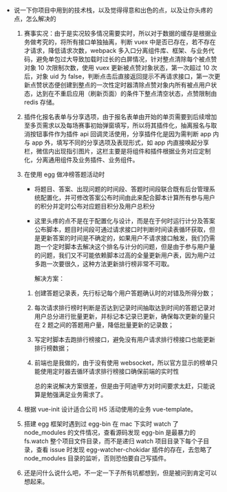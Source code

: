 * 说一下你项目中用到的技术栈，以及觉得得意和出色的点，以及让你头疼的点，怎么解决的
  1. 赛事实况：由于是实况较多情况需要实时，所以对于数据的缓存是根据业务做考究的，将所有接口单独抽离，判断 vuex 中是否已存在，若不存在才请求，降低请求次数，webpack 多入口分离组件库、框架、与业务代码，避免单包过大导致加载时过长的白屏情况，针对整点清除每个被点赞对象 10 次限制次数，使用 vuex 更新被点赞对象状态，第一次超过 10 次后，对象 uid 为 false，判断点击后直接返回提示不再请求接口，第一次更新点赞状态便创建到整点的一次性定时器清除点赞对象内所有被点用户状态，达到在不重启应用（刷新页面）的条件下整点清空状态，点赞限制由 redis 存储。
  2. 插件化报名表单与分享选项，由于报名表单由开始的单页需要到后续增加至多页需求以及每场赛事初始弹窗填写，所以将其插件化，抽离报名与取消按钮事件作为插件 api 回调灵活使用，分享插件化是因为需判断 app 内与 app 外，填写不同的分享选项及表现形式，如 app 内直接唤起分享栏，微信内出现指引图片，这栏主要是将组件和插件根据业务对应定制化，分离通用组件及业务插件、业务组件。
  3. 在使用 egg 做冲榜答题活动时
      * 将题目、答案、出现问题的时间段、答题时间段联合既有后台管理系统配置化，并可修改答案公布时间由此来配合脚本计算所有参与用户的积分并定时公布对应题目积分及用户总积分
      * 这里头疼的点不是在于配置化与设计，而是在于何时运行计分及答案公布脚本，题目时间段可通过请求接口时判断时间读表循环获取，但是更新答案的时间是不确定的，如果用户不请求接口触发，我们仍需跑一个定时脚本去解决这个排名与计分的问题，但是由于参与用户量的问题，我们又不可能依赖脚本过高的全量更新用户表，因为用户过多跑一次要很久，这种方法更新排行榜非常不可取。

        解决方案：
      1. 创建答题记录表，先行标记每个用户答题确认时的对错及所得分数；
      2. 每次请求排行榜时判断是否达到记录时间抽取达到时间的答题记录对用户总分进行批量更新，并标记本记录已更新，确保每次更新的量只在 2 题之间的答题用户量，降低批量更新的记录数；
      3. 写定时脚本去跑排行榜接口，避免没有用户请求排行榜接口也能更新排行榜数据；
      4. 前端也是我做的，由于没有使用 websocket，所以官方显示的榜单只能使用定时器去循环请求排行榜接口确保前端的实时性

          总的来说解决方案很差，但是由于阿迪甲方对时间要求太赶，只能说算是勉强满足业务需求了。

  4. 根据 vue-init 设计适合公司 H5 活动使用的业务 vue-template。
  5. 搭建 egg 框架时遇到过 egg-bin 在 mac 下实时 watch 了 node_modules 的文件情况，查看源码发现 egg-bin 是最暴力的 fs.watch 整个项目文件目录，而不是递归 watch 项目目录下每个子目录，查看 issue 时发现 egg-watcher-chokidar 插件的存在，去忽略了 node_modules 目录的监听，否则恐怕要自己写插件。
  6. 还是问什么说什么吧，不一定一下子所有坑都想到，但是被问到肯定可以想起来。
